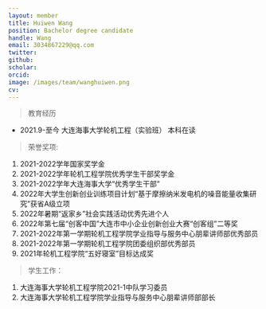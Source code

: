 ```yaml
---
layout: member
title: Huiwen Wang
position: Bachelor degree candidate
handle: Wang
email: 3034867229@qq.com
twitter: 
github: 
scholar:
orcid: 
image: /images/team/wanghuiwen.png
cv: 
---
```


> 教育经历

- 2021.9-至今 大连海事大学轮机工程（实验班） 本科在读

> 荣誉奖项:

1. 2021-2022学年国家奖学金
2. 2021-2022学年轮机工程学院优秀学生干部奖学金
3. 2021-2022学年大连海事大学“优秀学生干部”
4. 2022年大学生创新创业训练项目计划“基于摩擦纳米发电机的噪音能量收集研究”获省A级立项
5. 2022年暑期“返家乡”社会实践活动优秀先进个人 
6. 2022年第七届“创客中国”大连市中小企业创新创业大赛“创客组”二等奖
7. 2021-2022年第一学期轮机工程学院学业指导与服务中心朋辈讲师部优秀部员 
8. 2021-2022年第一学期轮机工程学院团委组织部优秀部员 
9. 2021年轮机工程学院“五好寝室”目标达成奖 

> 学生工作：

1. 大连海事大学轮机工程学院2021-1中队学习委员
2. 大连海事大学轮机工程学院学业指导与服务中心朋辈讲师部部长
